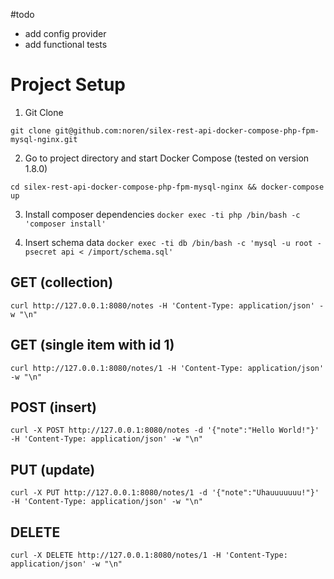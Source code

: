 #todo
- add config provider
- add functional tests

# Project Setup
1. Git Clone

`git clone git@github.com:noren/silex-rest-api-docker-compose-php-fpm-mysql-nginx.git`

2. Go to project directory and start Docker Compose (tested on version 1.8.0)

`cd silex-rest-api-docker-compose-php-fpm-mysql-nginx && docker-compose up`

3. Install composer dependencies
`docker exec -ti php /bin/bash -c 'composer install'`

4. Insert schema data
`docker exec -ti db /bin/bash -c 'mysql -u root -psecret api < /import/schema.sql'`

## GET (collection)
`curl http://127.0.0.1:8080/notes -H 'Content-Type: application/json' -w "\n"`

## GET (single item with id 1)
`curl http://127.0.0.1:8080/notes/1 -H 'Content-Type: application/json' -w "\n"`

## POST (insert)
`curl -X POST http://127.0.0.1:8080/notes -d '{"note":"Hello World!"}' -H 'Content-Type: application/json' -w "\n"`

## PUT (update)
`curl -X PUT http://127.0.0.1:8080/notes/1 -d '{"note":"Uhauuuuuuu!"}' -H 'Content-Type: application/json' -w "\n"`

## DELETE
`curl -X DELETE http://127.0.0.1:8080/notes/1 -H 'Content-Type: application/json' -w "\n"`